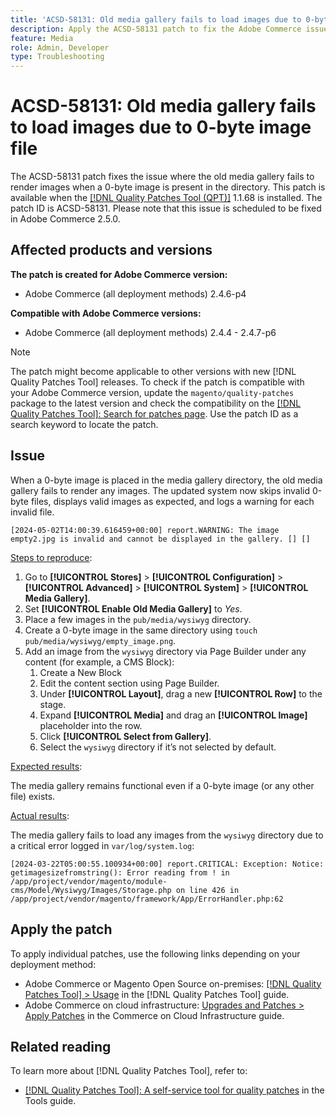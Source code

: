 ```yaml
---
title: 'ACSD-58131: Old media gallery fails to load images due to 0-byte image file'
description: Apply the ACSD-58131 patch to fix the Adobe Commerce issue where the old media gallery fails to render images when a 0-byte image is present in the directory.
feature: Media
role: Admin, Developer
type: Troubleshooting
---
```


# ACSD-58131: Old media gallery fails to load images due to 0-byte image file

The ACSD-58131 patch fixes the issue where the old media gallery fails to render images when a 0-byte image is present in the directory. This patch is available when the [[!DNL Quality Patches Tool (QPT)]](/help/tools/quality-patches-tool/quality-patches-tool-to-self-serve-quality-patches.md) 1.1.68 is installed. The patch ID is ACSD-58131. Please note that this issue is scheduled to be fixed in Adobe Commerce 2.5.0.

## Affected products and versions

**The patch is created for Adobe Commerce version:**

* Adobe Commerce (all deployment methods) 2.4.6-p4

**Compatible with Adobe Commerce versions:**

* Adobe Commerce (all deployment methods) 2.4.4 - 2.4.7-p6

>[!NOTE]
>
>The patch might become applicable to other versions with new [!DNL Quality Patches Tool] releases. To check if the patch is compatible with your Adobe Commerce version, update the `magento/quality-patches` package to the latest version and check the compatibility on the [[!DNL Quality Patches Tool]: Search for patches page](https://experienceleague.adobe.com/tools/commerce-quality-patches/index.html). Use the patch ID as a search keyword to locate the patch.

## Issue

When a 0-byte image is placed in the media gallery directory, the old media gallery fails to render any images. The updated system now skips invalid 0-byte files, displays valid images as expected, and logs a warning for each invalid file.

```
[2024-05-02T14:00:39.616459+00:00] report.WARNING: The image empty2.jpg is invalid and cannot be displayed in the gallery. [] []
```

<u>Steps to reproduce</u>:

1. Go to **[!UICONTROL Stores]** > **[!UICONTROL Configuration]** > **[!UICONTROL Advanced]** > **[!UICONTROL System]** > **[!UICONTROL Media Gallery]**.
1. Set **[!UICONTROL Enable Old Media Gallery]** to *Yes*.
1. Place a few images in the `pub/media/wysiwyg` directory.
1. Create a 0-byte image in the same directory using `touch pub/media/wysiwyg/empty_image.png`.
1. Add an image from the `wysiwyg` directory via Page Builder under any content (for example, a CMS Block):
    1. Create a New Block
    1. Edit the content section using Page Builder.
    1. Under **[!UICONTROL Layout]**, drag a new **[!UICONTROL Row]** to the stage.
    1.  Expand **[!UICONTROL Media]** and drag an **[!UICONTROL Image]** placeholder into the row.
    1. Click **[!UICONTROL Select from Gallery]**.
    1. Select the `wysiwyg` directory if it’s not selected by default.

<u>Expected results</u>:

The media gallery remains functional even if a 0-byte image (or any other file) exists.

<u>Actual results</u>:

The media gallery fails to load any images from the `wysiwyg` directory due to a critical error logged in `var/log/system.log`:

```
[2024-03-22T05:00:55.100934+00:00] report.CRITICAL: Exception: Notice: getimagesizefromstring(): Error reading from ! in /app/project/vendor/magento/module-cms/Model/Wysiwyg/Images/Storage.php on line 426 in /app/project/vendor/magento/framework/App/ErrorHandler.php:62
```

## Apply the patch

To apply individual patches, use the following links depending on your deployment method:

* Adobe Commerce or Magento Open Source on-premises: [[!DNL Quality Patches Tool] > Usage](/help/tools/quality-patches-tool/usage.md) in the [!DNL Quality Patches Tool] guide.
* Adobe Commerce on cloud infrastructure: [Upgrades and Patches > Apply Patches](https://experienceleague.adobe.com/docs/commerce-cloud-service/user-guide/develop/upgrade/apply-patches.html) in the Commerce on Cloud Infrastructure guide.

## Related reading

To learn more about [!DNL Quality Patches Tool], refer to:

* [[!DNL Quality Patches Tool]: A self-service tool for quality patches](/help/tools/quality-patches-tool/quality-patches-tool-to-self-serve-quality-patches.md) in the Tools guide.
